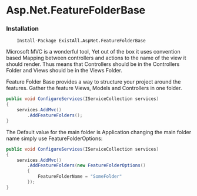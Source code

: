 # Asp.Net.FeatureFolderBase

### Installation
```
    Install-Package ExistAll.AspNet.FeatureFolderBase 
```

Microsoft MVC is a wonderful tool, Yet out of the box it uses convention based Mapping between controllers and actions to the name
of the view it should render. Thus means that Controllers should be in the Controllers Folder and Views should be in the Views Folder.

Feature Folder Base provides a way to structure your project around the features. Gather the feature Views, Models and Controllers in one folder.

```csharp
public void ConfigureServices(IServiceCollection services)
{			
	services.AddMvc()
	    .AddFeatureFolders();
}
```

The Default value for the main folder is Application changing the main folder name simply use FeatureFolderOptions:

```csharp
public void ConfigureServices(IServiceCollection services)
{			
	services.AddMvc()				
        .AddFeatureFolders(new FeatureFolderOptions()
		{
		    FeatureFolderName = "SomeFolder"
		});
}
```



